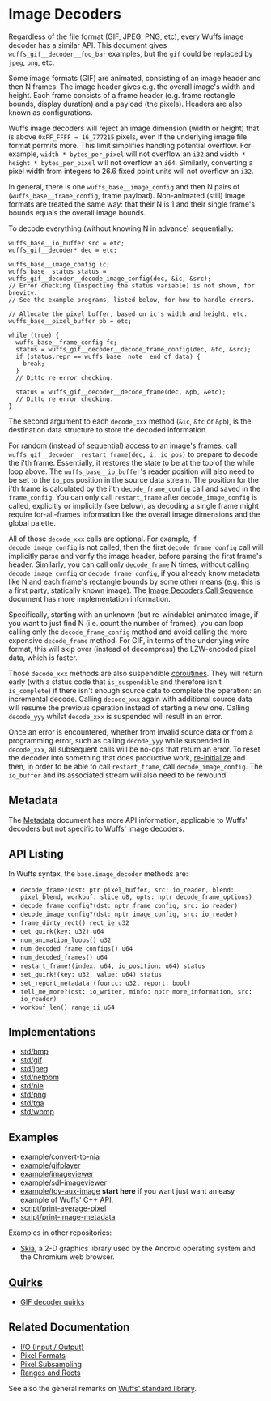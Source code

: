 # Image Decoders

Regardless of the file format (GIF, JPEG, PNG, etc), every Wuffs image decoder
has a similar API. This document gives `wuffs_gif__decoder__foo_bar` examples,
but the `gif` could be replaced by `jpeg`, `png`, etc.

Some image formats (GIF) are animated, consisting of an image header and then N
frames. The image header gives e.g. the overall image's width and height. Each
frame consists of a frame header (e.g. frame rectangle bounds, display
duration) and a payload (the pixels). Headers are also known as configurations.

Wuffs image decoders will reject an image dimension (width or height) that is
above `0xFF_FFFF = 16_777215` pixels, even if the underlying image file format
permits more. This limit simplifies handling potential overflow. For example,
`width * bytes_per_pixel` will not overflow an `i32` and `width * height *
bytes_per_pixel` will not overflow an `i64`. Similarly, converting a pixel
width from integers to 26.6 fixed point units will not overflow an `i32`.

In general, there is one `wuffs_base__image_config` and then N pairs of
(`wuffs_base__frame_config`, frame payload). Non-animated (still) image formats
are treated the same way: that their N is 1 and their single frame's bounds
equals the overall image bounds.

To decode everything (without knowing N in advance) sequentially:

```
wuffs_base__io_buffer src = etc;
wuffs_gif__decoder* dec = etc;

wuffs_base__image_config ic;
wuffs_base__status status = wuffs_gif__decoder__decode_image_config(dec, &ic, &src);
// Error checking (inspecting the status variable) is not shown, for brevity.
// See the example programs, listed below, for how to handle errors.

// Allocate the pixel buffer, based on ic's width and height, etc.
wuffs_base__pixel_buffer pb = etc;

while (true) {
  wuffs_base__frame_config fc;
  status = wuffs_gif__decoder__decode_frame_config(dec, &fc, &src);
  if (status.repr == wuffs_base__note__end_of_data) {
    break;
  }
  // Ditto re error checking.

  status = wuffs_gif__decoder__decode_frame(dec, &pb, &etc);
  // Ditto re error checking.
}
```

The second argument to each `decode_xxx` method (`&ic`, `&fc` or `&pb`), is the
destination data structure to store the decoded information.

For random (instead of sequential) access to an image's frames, call
`wuffs_gif__decoder__restart_frame(dec, i, io_pos)` to prepare to decode the
i'th frame. Essentially, it restores the state to be at the top of the while
loop above. The `wuffs_base__io_buffer`'s reader position will also need to be
set to the `io_pos` position in the source data stream. The position for the
i'th frame is calculated by the i'th `decode_frame_config` call and saved in
the `frame_config`. You can only call `restart_frame` after
`decode_image_config` is called, explicitly or implicitly (see below), as
decoding a single frame might require for-all-frames information like the
overall image dimensions and the global palette.

All of those `decode_xxx` calls are optional. For example, if
`decode_image_config` is not called, then the first `decode_frame_config` call
will implicitly parse and verify the image header, before parsing the first
frame's header. Similarly, you can call only `decode_frame` N times, without
calling `decode_image_config` or `decode_frame_config`, if you already know
metadata like N and each frame's rectangle bounds by some other means (e.g.
this is a first party, statically known image). The [Image Decoders Call
Sequence](./image-decoders-call-sequence.md) document has more implementation
information.

Specifically, starting with an unknown (but re-windable) animated image, if you
want to just find N (i.e. count the number of frames), you can loop calling
only the `decode_frame_config` method and avoid calling the more expensive
`decode_frame` method. For GIF, in terms of the underlying wire format, this
will skip over (instead of decompress) the LZW-encoded pixel data, which is
faster.

Those `decode_xxx` methods are also suspendible
[coroutines](/doc/note/coroutines.md). They will return early (with a status
code that `is_suspendible` and therefore isn't `is_complete`) if there isn't
enough source data to complete the operation: an incremental decode. Calling
`decode_xxx` again with additional source data will resume the previous
operation instead of starting a new one. Calling `decode_yyy` whilst
`decode_xxx` is suspended will result in an error.

Once an error is encountered, whether from invalid source data or from a
programming error, such as calling `decode_yyy` while suspended in
`decode_xxx`, all subsequent calls will be no-ops that return an error. To
reset the decoder into something that does productive work,
[re-initialize](/doc/note/initialization.md) and then, in order to be able to
call `restart_frame`, call `decode_image_config`. The `io_buffer` and its
associated stream will also need to be rewound.


## Metadata

The [Metadata](./metadata.md) document has more API information, applicable to
Wuffs' decoders but not specific to Wuffs' image decoders.


## API Listing

In Wuffs syntax, the `base.image_decoder` methods are:

- `decode_frame?(dst: ptr pixel_buffer, src: io_reader, blend: pixel_blend, workbuf: slice u8, opts: nptr decode_frame_options)`
- `decode_frame_config?(dst: nptr frame_config, src: io_reader)`
- `decode_image_config?(dst: nptr image_config, src: io_reader)`
- `frame_dirty_rect() rect_ie_u32`
- `get_quirk(key: u32) u64`
- `num_animation_loops() u32`
- `num_decoded_frame_configs() u64`
- `num_decoded_frames() u64`
- `restart_frame!(index: u64, io_position: u64) status`
- `set_quirk!(key: u32, value: u64) status`
- `set_report_metadata!(fourcc: u32, report: bool)`
- `tell_me_more?(dst: io_writer, minfo: nptr more_information, src: io_reader)`
- `workbuf_len() range_ii_u64`


## Implementations

- [std/bmp](/std/bmp)
- [std/gif](/std/gif)
- [std/jpeg](/std/jpeg)
- [std/netpbm](/std/netpbm)
- [std/nie](/std/nie)
- [std/png](/std/png)
- [std/tga](/std/tga)
- [std/wbmp](/std/wbmp)


## Examples

- [example/convert-to-nia](/example/convert-to-nia)
- [example/gifplayer](/example/gifplayer)
- [example/imageviewer](/example/imageviewer)
- [example/sdl-imageviewer](/example/sdl-imageviewer)
- [example/toy-aux-image](/example/toy-aux-image) **start here** if you want
  just want an easy example of Wuffs' C++ API.
- [script/print-average-pixel](/script/print-average-pixel.cc)
- [script/print-image-metadata](/script/print-image-metadata.cc)

Examples in other repositories:

- [Skia](https://skia.googlesource.com/skia/+/refs/heads/master/src/codec/SkWuffsCodec.cpp),
  a 2-D graphics library used by the Android operating system and the Chromium
  web browser.


## [Quirks](/doc/note/quirks.md)

- [GIF decoder quirks](/std/gif/decode_quirks.wuffs)


## Related Documentation

- [I/O (Input / Output)](/doc/note/io-input-output.md)
- [Pixel Formats](/doc/note/pixel-formats.md)
- [Pixel Subsampling](/doc/note/pixel-subsampling.md)
- [Ranges and Rects](/doc/note/ranges-and-rects.md)

See also the general remarks on [Wuffs' standard library](/doc/std/README.md).
